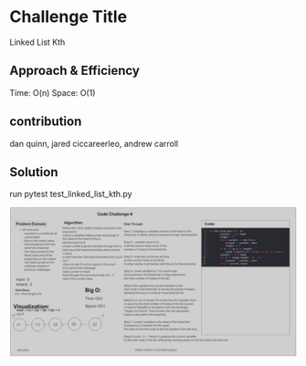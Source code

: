 # Challenge Title

Linked List Kth

## Approach & Efficiency

Time: O(n)
Space: O(1)

## contribution

dan quinn, jared ciccareerleo, andrew carroll

## Solution

run pytest test_linked_list_kth.py

![whitebaord](1.jpg)
